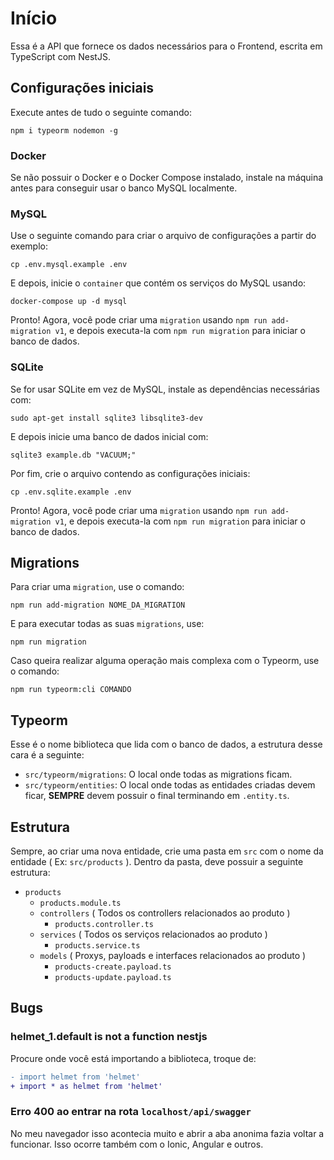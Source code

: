 # Início

Essa é a API que fornece os dados necessários para o Frontend, escrita em TypeScript com NestJS.

## Configurações iniciais

Execute antes de tudo o seguinte comando:
```shell
npm i typeorm nodemon -g
```

### Docker

Se não possuir o Docker e o Docker Compose instalado, instale na máquina antes para conseguir usar o banco MySQL localmente.

### MySQL

Use o seguinte comando para criar o arquivo de configurações a partir do exemplo:
```shell
cp .env.mysql.example .env
```

E depois, inicie o `container` que contém os serviços do MySQL usando:
```shell
docker-compose up -d mysql
```

Pronto! Agora, você pode criar uma `migration` usando `npm run add-migration v1`, e depois executa-la com `npm run migration` para iniciar o banco de dados. 

### SQLite

Se for usar SQLite em vez de MySQL, instale as dependências necessárias com:
```shell
sudo apt-get install sqlite3 libsqlite3-dev
```

E depois inicie uma banco de dados inicial com:
```shell
sqlite3 example.db "VACUUM;"
```

Por fim, crie o arquivo contendo as configurações iniciais:
```shell
cp .env.sqlite.example .env
```

Pronto! Agora, você pode criar uma `migration` usando `npm run add-migration v1`, e depois executa-la com `npm run migration` para iniciar o banco de dados. 

## Migrations

Para criar uma `migration`, use o comando:
```shell
npm run add-migration NOME_DA_MIGRATION
```

E para executar todas as suas `migrations`, use:
```shell
npm run migration
```

Caso queira realizar alguma operação mais complexa com o Typeorm, use o comando:
```shell
npm run typeorm:cli COMANDO
```

## Typeorm

Esse é o nome biblioteca que lida com o banco de dados, a estrutura desse cara é a seguinte:

- `src/typeorm/migrations`: O local onde todas as migrations ficam.
- `src/typeorm/entities`: O local onde todas as entidades criadas devem ficar, **SEMPRE** devem possuir o final terminando em `.entity.ts`.

## Estrutura

Sempre, ao criar uma nova entidade, crie uma pasta em `src` com o nome da entidade ( Ex: `src/products` ).
Dentro da pasta, deve possuir a seguinte estrutura:

- `products`
    - `products.module.ts`
    - `controllers` ( Todos os controllers relacionados ao produto )
        - `products.controller.ts`
    - `services` ( Todos os serviços relacionados ao produto )
        - `products.service.ts`
    - `models` ( Proxys, payloads e interfaces relacionados ao produto )
        - `products-create.payload.ts`
        - `products-update.payload.ts`

## Bugs

### helmet_1.default is not a function nestjs

Procure onde você está importando a biblioteca, troque de:

```diff
- import helmet from 'helmet'
+ import * as helmet from 'helmet'
```

### Erro 400 ao entrar na rota `localhost/api/swagger`

No meu navegador isso acontecia muito e abrir a aba anonima fazia voltar a funcionar. 
Isso ocorre também com o Ionic, Angular e outros.
